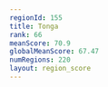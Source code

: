 ```yaml
---
regionId: 155
title: Tonga
rank: 66
meanScore: 70.9
globalMeanScore: 67.47
numRegions: 220
layout: region_score
---
```

